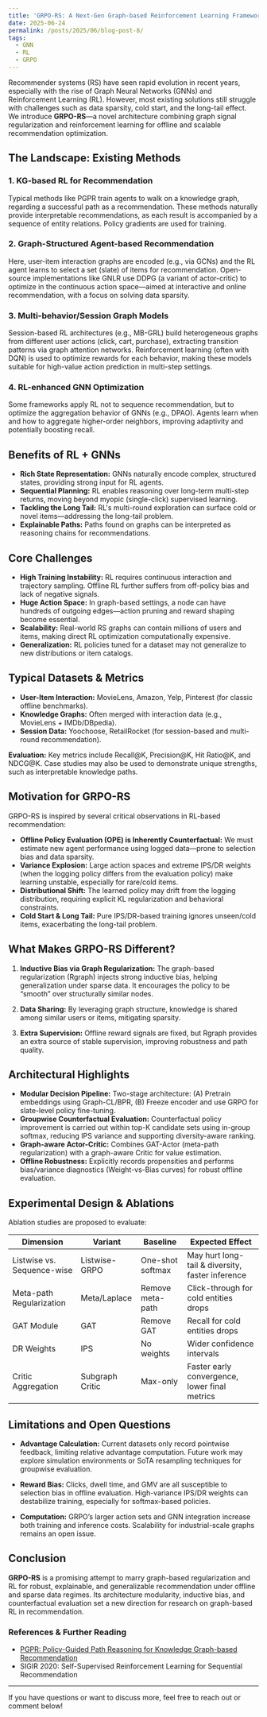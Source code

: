 ```yaml
---
title: 'GRPO-RS: A Next-Gen Graph-based Reinforcement Learning Framework for Recommender Systems'
date: 2025-06-24
permalink: /posts/2025/06/blog-post-8/
tags:
  - GNN
  - RL
  - GRPO
---
```


Recommender systems (RS) have seen rapid evolution in recent years, especially with the rise of Graph Neural Networks (GNNs) and Reinforcement Learning (RL). However, most existing solutions still struggle with challenges such as data sparsity, cold start, and the long-tail effect. We introduce **GRPO-RS**—a novel architecture combining graph signal regularization and reinforcement learning for offline and scalable recommendation optimization.

## The Landscape: Existing Methods

### 1. KG-based RL for Recommendation

Typical methods like PGPR train agents to walk on a knowledge graph, regarding a successful path as a recommendation. These methods naturally provide interpretable recommendations, as each result is accompanied by a sequence of entity relations. Policy gradients are used for training.

### 2. Graph-Structured Agent-based Recommendation

Here, user-item interaction graphs are encoded (e.g., via GCNs) and the RL agent learns to select a set (slate) of items for recommendation. Open-source implementations like GNLR use DDPG (a variant of actor-critic) to optimize in the continuous action space—aimed at interactive and online recommendation, with a focus on solving data sparsity.

### 3. Multi-behavior/Session Graph Models

Session-based RL architectures (e.g., MB-GRL) build heterogeneous graphs from different user actions (click, cart, purchase), extracting transition patterns via graph attention networks. Reinforcement learning (often with DQN) is used to optimize rewards for each behavior, making these models suitable for high-value action prediction in multi-step settings.

### 4. RL-enhanced GNN Optimization

Some frameworks apply RL not to sequence recommendation, but to optimize the aggregation behavior of GNNs (e.g., DPAO). Agents learn when and how to aggregate higher-order neighbors, improving adaptivity and potentially boosting recall.

## Benefits of RL + GNNs

* **Rich State Representation:** GNNs naturally encode complex, structured states, providing strong input for RL agents.
* **Sequential Planning:** RL enables reasoning over long-term multi-step returns, moving beyond myopic (single-click) supervised learning.
* **Tackling the Long Tail:** RL's multi-round exploration can surface cold or novel items—addressing the long-tail problem.
* **Explainable Paths:** Paths found on graphs can be interpreted as reasoning chains for recommendations.

## Core Challenges

* **High Training Instability:** RL requires continuous interaction and trajectory sampling. Offline RL further suffers from off-policy bias and lack of negative signals.
* **Huge Action Space:** In graph-based settings, a node can have hundreds of outgoing edges—action pruning and reward shaping become essential.
* **Scalability:** Real-world RS graphs can contain millions of users and items, making direct RL optimization computationally expensive.
* **Generalization:** RL policies tuned for a dataset may not generalize to new distributions or item catalogs.

## Typical Datasets & Metrics

* **User-Item Interaction:** MovieLens, Amazon, Yelp, Pinterest (for classic offline benchmarks).
* **Knowledge Graphs:** Often merged with interaction data (e.g., MovieLens + IMDb/DBpedia).
* **Session Data:** Yoochoose, RetailRocket (for session-based and multi-round recommendation).

**Evaluation:**
Key metrics include Recall\@K, Precision\@K, Hit Ratio\@K, and NDCG\@K. Case studies may also be used to demonstrate unique strengths, such as interpretable knowledge paths.

## Motivation for GRPO-RS

GRPO-RS is inspired by several critical observations in RL-based recommendation:

* **Offline Policy Evaluation (OPE) is Inherently Counterfactual:** We must estimate new agent performance using logged data—prone to selection bias and data sparsity.
* **Variance Explosion:** Large action spaces and extreme IPS/DR weights (when the logging policy differs from the evaluation policy) make learning unstable, especially for rare/cold items.
* **Distributional Shift:** The learned policy may drift from the logging distribution, requiring explicit KL regularization and behavioral constraints.
* **Cold Start & Long Tail:** Pure IPS/DR-based training ignores unseen/cold items, exacerbating the long-tail problem.

## What Makes GRPO-RS Different?

1. **Inductive Bias via Graph Regularization:**
   The graph-based regularization (Rgraph) injects strong inductive bias, helping generalization under sparse data. It encourages the policy to be “smooth” over structurally similar nodes.

2. **Data Sharing:**
   By leveraging graph structure, knowledge is shared among similar users or items, mitigating sparsity.

3. **Extra Supervision:**
   Offline reward signals are fixed, but Rgraph provides an extra source of stable supervision, improving robustness and path quality.

## Architectural Highlights

* **Modular Decision Pipeline:**
  Two-stage architecture: (A) Pretrain embeddings using Graph-CL/BPR, (B) Freeze encoder and use GRPO for slate-level policy fine-tuning.
* **Groupwise Counterfactual Evaluation:**
  Counterfactual policy improvement is carried out within top-K candidate sets using in-group softmax, reducing IPS variance and supporting diversity-aware ranking.
* **Graph-aware Actor-Critic:**
  Combines GAT-Actor (meta-path regularization) with a graph-aware Critic for value estimation.
* **Offline Robustness:**
  Explicitly records propensities and performs bias/variance diagnostics (Weight-vs-Bias curves) for robust offline evaluation.

## Experimental Design & Ablations

Ablation studies are proposed to evaluate:

| Dimension                  | Variant         | Baseline         | Expected Effect                                  |
| -------------------------- | --------------- | ---------------- | ------------------------------------------------ |
| Listwise vs. Sequence-wise | Listwise-GRPO   | One-shot softmax | May hurt long-tail & diversity, faster inference |
| Meta-path Regularization   | Meta/Laplace    | Remove meta-path | Click-through for cold entities drops            |
| GAT Module                 | GAT             | Remove GAT       | Recall for cold entities drops                   |
| DR Weights                 | IPS             | No weights       | Wider confidence intervals                       |
| Critic Aggregation         | Subgraph Critic | Max-only         | Faster early convergence, lower final metrics    |

## Limitations and Open Questions

* **Advantage Calculation:**
  Current datasets only record pointwise feedback, limiting relative advantage computation. Future work may explore simulation environments or SoTA resampling techniques for groupwise evaluation.

* **Reward Bias:**
  Clicks, dwell time, and GMV are all susceptible to selection bias in offline evaluation. High-variance IPS/DR weights can destabilize training, especially for softmax-based policies.

* **Computation:**
  GRPO’s larger action sets and GNN integration increase both training and inference costs. Scalability for industrial-scale graphs remains an open issue.

## Conclusion

**GRPO-RS** is a promising attempt to marry graph-based regularization and RL for robust, explainable, and generalizable recommendation under offline and sparse data regimes. Its architecture modularity, inductive bias, and counterfactual evaluation set a new direction for research on graph-based RL in recommendation.


### References & Further Reading

* [PGPR: Policy-Guided Path Reasoning for Knowledge Graph-based Recommendation](https://arxiv.org/pdf/1906.05237)
* SIGIR 2020: Self-Supervised Reinforcement Learning for Sequential Recommendation

---

If you have questions or want to discuss more, feel free to reach out or comment below!
